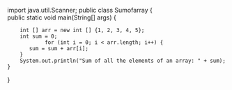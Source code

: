import java.util.Scanner;
public class Sumofarray 
{  
    public static void main(String[] args)
 {  
        
        int [] arr = new int [] {1, 2, 3, 4, 5};  
        int sum = 0;  
                for (int i = 0; i < arr.length; i++) {  
           sum = sum + arr[i];  
        }  
        System.out.println("Sum of all the elements of an array: " + sum);  
    }  
}  
